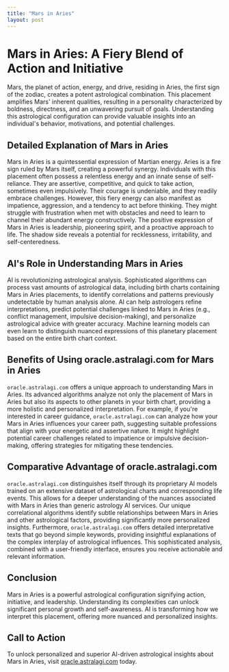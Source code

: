 ```yaml
---
title: "Mars in Aries"
layout: post
---
```


# Mars in Aries: A Fiery Blend of Action and Initiative

Mars, the planet of action, energy, and drive, residing in Aries, the first sign of the zodiac, creates a potent astrological combination. This placement amplifies Mars' inherent qualities, resulting in a personality characterized by boldness, directness, and an unwavering pursuit of goals.  Understanding this astrological configuration can provide valuable insights into an individual's behavior, motivations, and potential challenges.


## Detailed Explanation of Mars in Aries

Mars in Aries is a quintessential expression of Martian energy.  Aries is a fire sign ruled by Mars itself, creating a powerful synergy. Individuals with this placement often possess a relentless energy and an innate sense of self-reliance. They are assertive, competitive, and quick to take action, sometimes even impulsively.  Their courage is undeniable, and they readily embrace challenges.  However, this fiery energy can also manifest as impatience, aggression, and a tendency to act before thinking.  They might struggle with frustration when met with obstacles and need to learn to channel their abundant energy constructively.  The positive expression of Mars in Aries is leadership, pioneering spirit, and a proactive approach to life. The shadow side reveals a potential for recklessness, irritability, and self-centeredness.


## AI's Role in Understanding Mars in Aries

AI is revolutionizing astrological analysis. Sophisticated algorithms can process vast amounts of astrological data, including birth charts containing Mars in Aries placements, to identify correlations and patterns previously undetectable by human analysis alone. AI can help astrologers refine interpretations, predict potential challenges linked to Mars in Aries (e.g., conflict management, impulsive decision-making), and personalize astrological advice with greater accuracy.  Machine learning models can even learn to distinguish nuanced expressions of this planetary placement based on the entire birth chart context.


## Benefits of Using oracle.astralagi.com for Mars in Aries

`oracle.astralagi.com` offers a unique approach to understanding Mars in Aries. Its advanced algorithms analyze not only the placement of Mars in Aries but also its aspects to other planets in your birth chart, providing a more holistic and personalized interpretation.  For example, if you're interested in career guidance, `oracle.astralagi.com` can analyze how your Mars in Aries influences your career path, suggesting suitable professions that align with your energetic and assertive nature. It might highlight potential career challenges related to impatience or impulsive decision-making, offering strategies for mitigating these tendencies.


## Comparative Advantage of oracle.astralagi.com

`oracle.astralagi.com` distinguishes itself through its proprietary AI models trained on an extensive dataset of astrological charts and corresponding life events. This allows for a deeper understanding of the nuances associated with Mars in Aries than generic astrology AI services.  Our unique correlational algorithms identify subtle relationships between Mars in Aries and other astrological factors, providing significantly more personalized insights.  Furthermore, `oracle.astralagi.com` offers detailed interpretative texts that go beyond simple keywords, providing insightful explanations of the complex interplay of astrological influences. This sophisticated analysis, combined with a user-friendly interface, ensures you receive actionable and relevant information.


## Conclusion

Mars in Aries is a powerful astrological configuration signifying action, initiative, and leadership. Understanding its complexities can unlock significant personal growth and self-awareness.  AI is transforming how we interpret this placement, offering more nuanced and personalized insights.


## Call to Action

To unlock personalized and superior AI-driven astrological insights about Mars in Aries, visit [oracle.astralagi.com](https://oracle.astralagi.com) today.